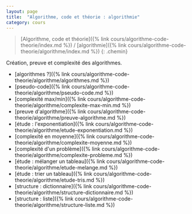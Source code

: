 ```yaml
---
layout: page
title:  "Algorithme, code et théorie : algorithmie"
category: cours
---
```


> [Algorithme, code et théorie]({% link cours/algorithme-code-theorie/index.md %}) / [algorithmie]({% link cours/algorithme-code-theorie/algorithme/index.md %})
{: .chemin}

Création, preuve et complexité des algorithmes.

* [algorithmes ?]({% link cours/algorithme-code-theorie/algorithme/algorithmes.md %})
* [pseudo-code]({% link cours/algorithme-code-theorie/algorithme/pseudo-code.md %})
* [complexité max/min]({% link cours/algorithme-code-theorie/algorithme/complexite-max-min.md %})
* [preuve d'algorithme]({% link cours/algorithme-code-theorie/algorithme/preuve-algorithme.md %})
* [étude : l'exponentiation]({% link cours/algorithme-code-theorie/algorithme/etude-exponentiation.md %})
* [complexité en moyenne]({% link cours/algorithme-code-theorie/algorithme/complexite-moyenne.md %})
* [complexité d'un problème]({% link cours/algorithme-code-theorie/algorithme/complexite-probleme.md %})
* [étude : mélanger un tableau]({% link cours/algorithme-code-theorie/algorithme/etude-melange.md %})
* [étude : trier un tableau]({% link cours/algorithme-code-theorie/algorithme/etude-tris.md %})
* [structure : dictionnaire]({% link cours/algorithme-code-theorie/algorithme/structure-dictionnaire.md %})
* [structure : liste]({% link cours/algorithme-code-theorie/algorithme/structure-liste.md %})

